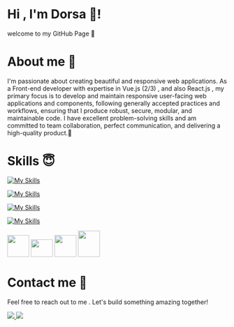 # Hi , I'm Dorsa 👋!
welcome to my GitHub Page 🚀

# About me 👀
I'm passionate about creating beautiful and responsive web applications. As a Front-end developer with expertise in Vue.js (2/3) , and also React.js , my primary focus is to develop and maintain responsive user-facing web applications and components, following generally accepted practices and workflows, ensuring that I produce robust, secure, modular, and maintainable code. I have excellent problem-solving skills and am committed to team collaboration, perfect communication, and delivering a high-quality product.🦾




# Skills 😇

[![My Skills](https://skillicons.dev/icons?i=js,html,css,bootstrap,sass)](https://skillicons.dev)

[![My Skills](https://skillicons.dev/icons?i=nodejs,vite,figma,git,github,gitlab,linux)](https://skillicons.dev)

[![My Skills](https://skillicons.dev/icons?i=react,vue,nuxtjs,jest)](https://skillicons.dev)

[![My Skills](https://skillicons.dev/icons?i=tailwind,vscode,redux)](https://skillicons.dev)


 <img src="https://user-images.githubusercontent.com/25181517/121401671-49102800-c959-11eb-9f6f-74d49a5e1774.png"
  width="50px" height="50px" />
<img src="https://github.com/marwin1991/profile-technology-icons/assets/136815194/50c63e54-074f-494b-b786-01eb7870c927" width="50px" height="40px" />
<img src="https://user-images.githubusercontent.com/25181517/187955008-981340e6-b4cc-441b-80cf-7a5e94d29e7e.png" width="50px" height="50px" />
<img src="https://upload.wikimedia.org/wikipedia/commons/thumb/1/1c/Pinialogo.svg/319px-Pinialogo.svg.png" width="50px" height="60px" />


 # Contact me 📲

 Feel free to reach out to me . Let's build something amazing together!

  <p align="left">
  <a href="mailto:dorsa.nouri23@gmail.com">
    <img src="https://skillicons.dev/icons?i=gmail" /> 
  </a>
  <a href="https://www.linkedin.com/in/dorsa-nouri/"> 
   <img src="https://skillicons.dev/icons?i=linkedin" /> 
  </a>
</p> 
